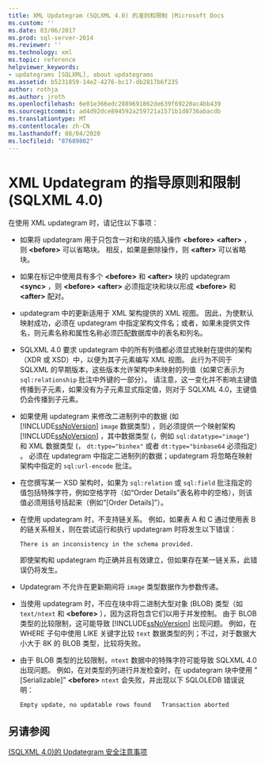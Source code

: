 ```yaml
---
title: XML Updategram (SQLXML 4.0) 的准则和限制 |Microsoft Docs
ms.custom: ''
ms.date: 03/06/2017
ms.prod: sql-server-2014
ms.reviewer: ''
ms.technology: xml
ms.topic: reference
helpviewer_keywords:
- updategrams [SQLXML], about updategrams
ms.assetid: b5231859-14e2-4276-bc17-db2817b6f235
author: rothja
ms.author: jroth
ms.openlocfilehash: 6e01e366edc2889691862de639f69220ac4bb439
ms.sourcegitcommit: ad4d92dce894592a259721a1571b1d8736abacdb
ms.translationtype: MT
ms.contentlocale: zh-CN
ms.lasthandoff: 08/04/2020
ms.locfileid: "87689802"
---
```

# <a name="guidelines-and-limitations-of-xml-updategrams-sqlxml-40"></a>XML Updategram 的指导原则和限制 (SQLXML 4.0)
  在使用 XML updategram 时，请记住以下事项：  
  
-   如果将 updategram 用于只包含一对和块的插入操作 **\<before>** **\<after>** ，则 **\<before>** 可以省略块。 相反，如果是删除操作，则 **\<after>** 可以省略块。  
  
-   如果在标记中使用具有多个 **\<before>** 和 **\<after>** 块的 updategram **\<sync>** ，则 **\<before>** **\<after>** 必须指定块和块以形成 **\<before>** 和 **\<after>** 配对。  
  
-   updategram 中的更新适用于 XML 架构提供的 XML 视图。 因此，为使默认映射成功，必须在 updategram 中指定架构文件名；或者，如果未提供文件名，则元素名称和属性名称必须匹配数据库中的表名和列名。  
  
-   SQLXML 4.0 要求 updategram 中的所有列值都必须显式映射在提供的架构（XDR 或 XSD）中，以便为其子元素编写 XML 视图。 此行为不同于 SQLXML 的早期版本，这些版本允许架构中未映射的列值（如果它表示为 `sql:relationship` 批注中外键的一部分）。 请注意，这一变化并不影响主键值传播到子元素，如果没有为子元素显式指定值，则对于 SQLXML 4.0，主键值仍会传播到子元素。  
  
-   如果使用 updategram 来修改二进制列中的数据 (如 [!INCLUDE[ssNoVersion](../../../includes/ssnoversion-md.md)] `image` 数据类型) ，则必须提供一个映射架构 [!INCLUDE[ssNoVersion](../../../includes/ssnoversion-md.md)] ，其中数据类型 (，例如 `sql:datatype="image"`) 和 XML 数据类型 (， `dt:type="binhex"` 或者 `dt:type="binbase64` 必须指定) 。 必须在 updategram 中指定二进制列的数据；updategram 将忽略在映射架构中指定的 `sql:url-encode` 批注。  
  
-   在您撰写某一 XSD 架构时，如果为 `sql:relation` 或 `sql:field` 批注指定的值包括特殊字符，例如空格字符（如“Order Details”表名称中的空格），则该值必须用括号括起来（例如“[Order Details]”）。  
  
-   在使用 updategram 时，不支持链关系。 例如，如果表 A 和 C 通过使用表 B 的链关系相关，则在尝试运行和执行 updategram 时将发生以下错误：  
  
    ```  
    There is an inconsistency in the schema provided.  
    ```  
  
     即使架构和 updategram 均正确并且有效建立，但如果存在某一链关系，此错误仍将发生。  
  
-   Updategram 不允许在更新期间将 `image` 类型数据作为参数传递。  
  
-   当使用 updategram 时，不应在块中将二进制大型对象 (BLOB) 类型（如 `text/ntext` 和 **\<before>** ），因为这将包含它们以用于并发控制。 由于 BLOB 类型的比较限制，这可能导致 [!INCLUDE[ssNoVersion](../../../includes/ssnoversion-md.md)] 出现问题。 例如，在 WHERE 子句中使用 LIKE 关键字比较 `text` 数据类型的列；不过，对于数据大小大于 8K 的 BLOB 类型，比较将失败。  
  
-   由于 BLOB 类型的比较限制，`ntext` 数据中的特殊字符可能导致 SQLXML 4.0 出现问题。 例如，在对类型的列进行并发检查时，在 updategram 块中使用 "[Serializable]" **\<before>** `ntext` 会失败，并出现以下 SQLOLEDB 错误说明：  
  
    ```  
    Empty update, no updatable rows found   Transaction aborted  
    ```  
  
## <a name="see-also"></a>另请参阅  
 [&#40;SQLXML 4.0&#41;的 Updategram 安全注意事项](../security/updategram-security-considerations-sqlxml-4-0.md)  
  
  
